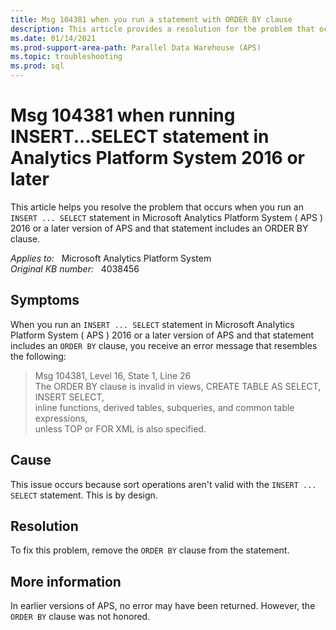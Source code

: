 ```yaml
---
title: Msg 104381 when you run a statement with ORDER BY clause
description: This article provides a resolution for the problem that occurs when you run an INSERT ... SELECT statement in Microsoft Analytics Platform System ( APS ) 2016 or a later version of APS and that statement includes an ORDER BY clause.
ms.date: 01/14/2021
ms.prod-support-area-path: Parallel Data Warehouse (APS)
ms.topic: troubleshooting
ms.prod: sql 
---
```

# Msg 104381 when running INSERT...SELECT statement in Analytics Platform System 2016 or later

This article helps you resolve the problem that occurs when you run an `INSERT ... SELECT` statement in Microsoft Analytics Platform System ( APS ) 2016 or a later version of APS and that statement includes an ORDER BY clause.

_Applies to:_ &nbsp; Microsoft Analytics Platform System  
_Original KB number:_ &nbsp; 4038456

## Symptoms

When you run an `INSERT ... SELECT` statement in Microsoft Analytics Platform System ( APS ) 2016 or a later version of APS and that statement includes an `ORDER BY` clause, you receive an error message that resembles the following:

> Msg 104381, Level 16, State 1, Line 26  
The ORDER BY clause is invalid in views, CREATE TABLE AS SELECT, INSERT SELECT,  
inline functions, derived tables, subqueries, and common table expressions,  
unless TOP or FOR XML is also specified.

## Cause

This issue occurs because sort operations aren't valid with the `INSERT ... SELECT` statement. This is by design.

## Resolution

To fix this problem, remove the `ORDER BY` clause from the statement.

## More information

In earlier versions of APS, no error may have been returned. However, the `ORDER BY` clause was not honored.
